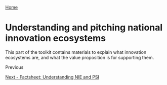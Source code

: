 [Home](../)
# Understanding and pitching national innovation ecosystems 

This part of the toolkit contains materials to explain what innovation ecosystems are, and what the value proposition is for supporting them.  

<!-- Left Button -->
<a onclick="window.history.back()" class="button" id="left-button">Previous</a>

<!-- Right Button -->
<a href="./Understanding%20NIE%20and%20PSI/Factsheet_understanding_NIE_PSI" class="button" id="right-button">Next - Factsheet: Understanding NIE and PSI</a>